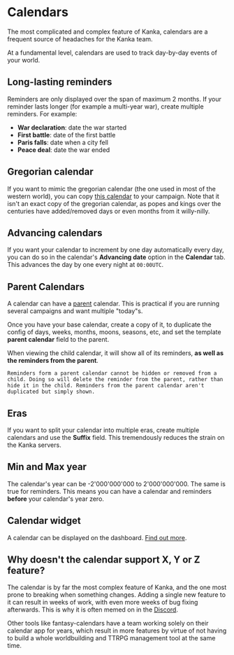 # Calendars

The most complicated and complex feature of Kanka, calendars are a frequent source of headaches for the Kanka team.

At a fundamental level, calendars are used to track day-by-day events of your world.

## Long-lasting reminders

Reminders are only displayed over the span of maximum 2 months. If your reminder lasts longer (for example a multi-year war), create multiple reminders. For example:

* **War declaration**: date the war started
* **First battle**: date of the first battle
* **Paris falls**: date when a city fell
* **Peace deal**: date the war ended

## Gregorian calendar

If you want to mimic the gregorian calendar (the one used in most of the western world), you can copy [this calendar](https://kanka.io/en/campaign/1/calendars/2065) to your campaign. Note that it isn't an exact copy of the gregorian calendar, as popes and kings over the centuries have added/removed days or even months from it willy-nilly.

## Advancing calendars

If you want your calendar to increment by one day automatically every day, you can do so in the calendar's **Advancing date** option in the **Calendar** tab. This advances the day by one every night at `00:00UTC`.

## Parent Calendars

A calendar can have a [parent](features/nested) calendar. This is practical if you are running several campaigns and want multiple "today"s.

Once you have your base calendar, create a copy of it, to duplicate the config of days, weeks, months, moons, seasons, etc, and set the  template **parent calendar** field to the parent.

When viewing the child calendar, it will show all of its reminders, **as well as the reminders from the parent**.

```{info} Warning
Reminders form a parent calendar cannot be hidden or removed from a child. Doing so will delete the reminder from the parent, rather than hide it in the child. Reminders from the parent calendar aren't duplicated but simply shown.
```

## Eras

If you want to split your calendar into multiple eras, create multiple calendars and use the **Suffix** field. This tremendously reduces the strain on the Kanka servers.

## Min and Max year

The calendar's year can be -2'000'000'000 to 2'000'000'000. The same is true for reminders. This means you can have a calendar and reminders **before** your calendar's year zero.

## Calendar widget

A calendar can be displayed on the dashboard. [Find out more](guides/dashboard#calendar).


## Why doesn't the calendar support X, Y or Z feature?

The calendar is by far the most complex feature of Kanka, and the one most prone to breaking when something changes. Adding a single new feature to it can result in weeks of work, with even more weeks of bug fixing afterwards. This is why it is often memed on in the [Discord](https://kanka.io/go/discord).

Other tools like fantasy-calendars have a team working solely on their calendar app for years, which result in more features by virtue of not having to build a whole worldbuilding and TTRPG management tool at the same time.
